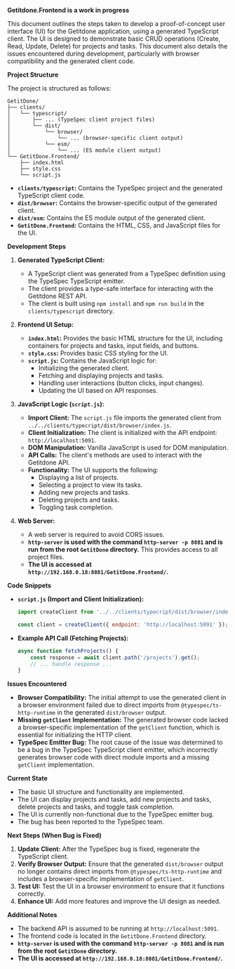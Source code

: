 **Getitdone.Frontend is a work in progress**

This document outlines the steps taken to develop a proof-of-concept user interface (UI) for the Getitdone application, using a generated TypeScript client. The UI is designed to demonstrate basic CRUD operations (Create, Read, Update, Delete) for projects and tasks. This document also details the issues encountered during development, particularly with browser compatibility and the generated client code.

**Project Structure**

The project is structured as follows:

```
GetitDone/
├── clients/
│   └── typescript/
│       ├── ... (TypeSpec client project files)
│       └── dist/
│           └── browser/
│               └── ... (browser-specific client output)
│           └── esm/
│               └── ... (ES module client output)
└── GetitDone.Frontend/
    ├── index.html
    ├── style.css
    └── script.js
```

*   **`clients/typescript`:** Contains the TypeSpec project and the generated TypeScript client code.
*   **`dist/browser`:** Contains the browser-specific output of the generated client.
*   **`dist/esm`:** Contains the ES module output of the generated client.
*   **`GetitDone.Frontend`:** Contains the HTML, CSS, and JavaScript files for the UI.

**Development Steps**

1.  **Generated TypeScript Client:**
    *   A TypeScript client was generated from a TypeSpec definition using the TypeSpec TypeScript emitter.
    *   The client provides a type-safe interface for interacting with the Getitdone REST API.
    *   The client is built using `npm install` and `npm run build` in the `clients/typescript` directory.

2.  **Frontend UI Setup:**
    *   **`index.html`:** Provides the basic HTML structure for the UI, including containers for projects and tasks, input fields, and buttons.
    *   **`style.css`:** Provides basic CSS styling for the UI.
    *   **`script.js`:** Contains the JavaScript logic for:
        *   Initializing the generated client.
        *   Fetching and displaying projects and tasks.
        *   Handling user interactions (button clicks, input changes).
        *   Updating the UI based on API responses.

3.  **JavaScript Logic (`script.js`):**
    *   **Import Client:** The `script.js` file imports the generated client from `../../clients/typecript/dist/browser/index.js`.
    *   **Client Initialization:** The client is initialized with the API endpoint: `http://localhost:5091`.
    *   **DOM Manipulation:** Vanilla JavaScript is used for DOM manipulation.
    *   **API Calls:** The client's methods are used to interact with the Getitdone API.
    *   **Functionality:** The UI supports the following:
        *   Displaying a list of projects.
        *   Selecting a project to view its tasks.
        *   Adding new projects and tasks.
        *   Deleting projects and tasks.
        *   Toggling task completion.

4.  **Web Server:**
    *   A web server is required to avoid CORS issues.
    *   **`http-server` is used with the command `http-server -p 8081` and is run from the root `GetitDone` directory.** This provides access to all project files.
    *   **The UI is accessed at `http://192.168.0.18:8081/GetitDone.Frontend/`.**

**Code Snippets**

*   **`script.js` (Import and Client Initialization):**

    ```javascript
    import createClient from '../../clients/typecript/dist/browser/index.js';

    const client = createClient({ endpoint: 'http://localhost:5091' });
    ```

*   **Example API Call (Fetching Projects):**

    ```javascript
    async function fetchProjects() {
        const response = await client.path('/projects').get();
        // ... handle response ...
    }
    ```

**Issues Encountered**

*   **Browser Compatibility:** The initial attempt to use the generated client in a browser environment failed due to direct imports from `@typespec/ts-http-runtime` in the generated `dist/browser` output.
*   **Missing `getClient` Implementation:** The generated browser code lacked a browser-specific implementation of the `getClient` function, which is essential for initializing the HTTP client.
*   **TypeSpec Emitter Bug:** The root cause of the issue was determined to be a bug in the TypeSpec TypeScript client emitter, which incorrectly generates browser code with direct module imports and a missing `getClient` implementation.

**Current State**

*   The basic UI structure and functionality are implemented.
*   The UI can display projects and tasks, add new projects and tasks, delete projects and tasks, and toggle task completion.
*   The UI is currently non-functional due to the TypeSpec emitter bug.
*   The bug has been reported to the TypeSpec team.

**Next Steps (When Bug is Fixed)**

1.  **Update Client:** After the TypeSpec bug is fixed, regenerate the TypeScript client.
2.  **Verify Browser Output:** Ensure that the generated `dist/browser` output no longer contains direct imports from `@typespec/ts-http-runtime` and includes a browser-specific implementation of `getClient`.
3.  **Test UI:** Test the UI in a browser environment to ensure that it functions correctly.
4.  **Enhance UI:** Add more features and improve the UI design as needed.

**Additional Notes**

*   The backend API is assumed to be running at `http://localhost:5091`.
*   The frontend code is located in the `GetitDone.Frontend` directory.
*   **`http-server` is used with the command `http-server -p 8081` and is run from the root `GetitDone` directory.**
*   **The UI is accessed at `http://192.168.0.18:8081/GetitDone.Frontend/`.**


